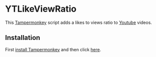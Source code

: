 # YTLikeViewRatio

This [Tampermonkey](https://tampermonkey.net/) script adds a likes to views ratio to [Youtube](https://www.youtube.com/) videos. 

## Installation

First [install Tampermonkey](https://tampermonkey.net/) and then click [here](https://github.com/DerEnderKeks/YTLikeViewRatio/raw/master/ytlikeviewratio.user.js).
